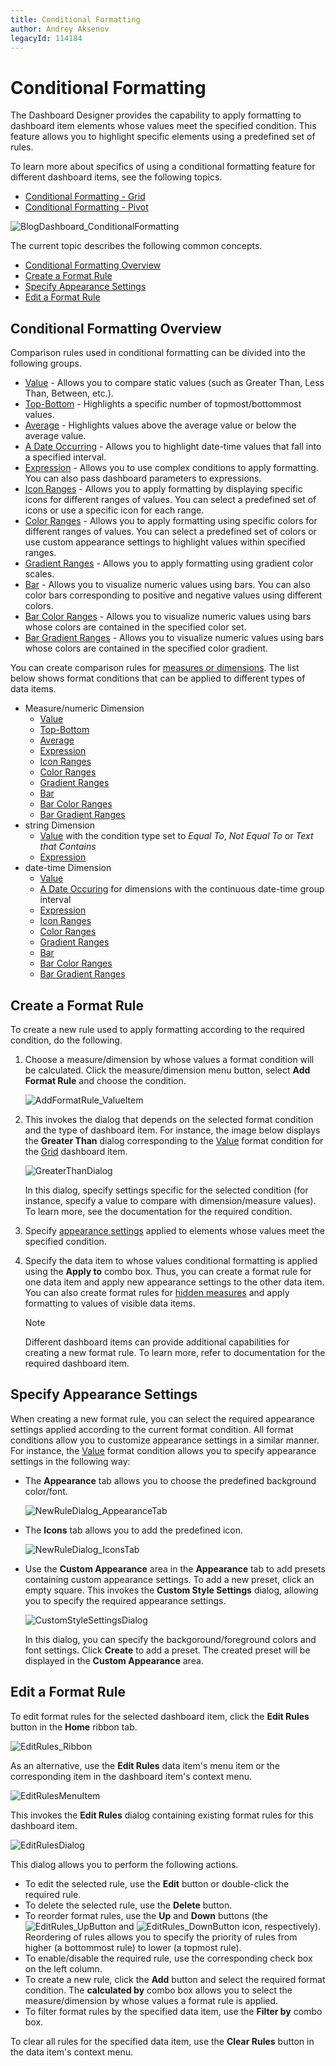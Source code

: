 ```yaml
---
title: Conditional Formatting
author: Andrey Aksenov
legacyId: 114184
---
```

# Conditional Formatting
The Dashboard Designer provides the capability to apply formatting to dashboard item elements whose values meet the specified condition. This feature allows you to highlight specific elements using a predefined set of rules.

To learn more about specifics of using a conditional formatting feature for different dashboard items, see the following topics.
* [Conditional Formatting - Grid](../designing-dashboard-items/grid/conditional-formatting.md)
* [Conditional Formatting - Pivot](../designing-dashboard-items/pivot/conditional-formatting.md)

![BlogDashboard_ConditionalFormatting](../../../images/img118090.png)

The current topic describes the following common concepts.
* [Conditional Formatting Overview](#conditional-formatting-overview)
* [Create a Format Rule](#create-a-format-rule)
* [Specify Appearance Settings](#specify-appearance-settings)
* [Edit a Format Rule](#edit-a-format-rule)

## <a name="conditional-formatting-overview"/>Conditional Formatting Overview
Comparison rules used in conditional formatting can be divided into the following groups.
* [Value](conditional-formatting/value.md) - Allows you to compare static values (such as Greater Than, Less Than, Between, etc.).
* [Top-Bottom](conditional-formatting/top-bottom.md) - Highlights a specific number of topmost/bottommost values.
* [Average](conditional-formatting/average.md) - Highlights values above the average value or below the average value.
* [A Date Occurring](conditional-formatting/a-date-occurring.md) - Allows you to highlight date-time values that fall into a specified interval.
* [Expression](conditional-formatting/expression.md) - Allows you to use complex conditions to apply formatting. You can also pass dashboard parameters to expressions.
* [Icon Ranges](conditional-formatting/icon-ranges.md) - Allows you to apply formatting by displaying specific icons for different ranges of values. You can select a predefined set of icons or use a specific icon for each range.
* [Color Ranges](conditional-formatting/color-ranges.md) - Allows you to apply formatting using specific colors for different ranges of values. You can select a predefined set of colors or use custom appearance settings to highlight values within specified ranges.
* [Gradient Ranges](conditional-formatting/gradient-ranges.md) - Allows you to apply formatting using gradient color scales.
* [Bar](conditional-formatting/bar.md) - Allows you to visualize numeric values using bars. You can also color bars corresponding to positive and negative values using different colors.
* [Bar Color Ranges](conditional-formatting/bar-color-ranges.md) - Allows you to visualize numeric values using bars whose colors are contained in the specified color set.
* [Bar Gradient Ranges](conditional-formatting/bar-gradient-ranges.md) - Allows you to visualize numeric values using bars whose colors are contained in the specified color gradient.

You can create comparison rules for [measures or dimensions](../binding-dashboard-items-to-data/binding-dashboard-items-to-data.md). The list below shows format conditions that can be applied to different types of data items.
* Measure/numeric Dimension
	* [Value](conditional-formatting/value.md)
	* [Top-Bottom](conditional-formatting/top-bottom.md)
	* [Average](conditional-formatting/average.md)
	* [Expression](conditional-formatting/expression.md)
	* [Icon Ranges](conditional-formatting/icon-ranges.md)
	* [Color Ranges](conditional-formatting/color-ranges.md)
	* [Gradient Ranges](conditional-formatting/gradient-ranges.md)
	* [Bar](conditional-formatting/bar.md)
	* [Bar Color Ranges](conditional-formatting/bar-color-ranges.md)
	* [Bar Gradient Ranges](conditional-formatting/bar-gradient-ranges.md)
* string Dimension
	* [Value](conditional-formatting/value.md) with the condition type set to _Equal To_, _Not Equal To_ or _Text that Contains_
	* [Expression](conditional-formatting/expression.md)
* date-time Dimension
	* [Value](conditional-formatting/value.md)
	* [A Date Occuring](conditional-formatting/value.md) for dimensions with the continuous date-time group interval
	* [Expression](conditional-formatting/expression.md)
	* [Icon Ranges](conditional-formatting/icon-ranges.md)
	* [Color Ranges](conditional-formatting/color-ranges.md)
	* [Gradient Ranges](conditional-formatting/gradient-ranges.md)
	* [Bar](conditional-formatting/bar.md)
	* [Bar Color Ranges](conditional-formatting/bar-color-ranges.md)
	* [Bar Gradient Ranges](conditional-formatting/bar-gradient-ranges.md)

## <a name="create-a-format-rule"/>Create a Format Rule
To create a new rule used to apply formatting according to the required condition, do the following.
1. Choose a measure/dimension by whose values a format condition will be calculated. Click the measure/dimension menu button, select **Add Format Rule** and choose the condition.
	
	![AddFormatRule_ValueItem](../../../images/img118549.png)
2. This invokes the dialog that depends on the selected format condition and the type of dashboard item. For instance, the image below displays the **Greater Than** dialog corresponding to the [Value](conditional-formatting/value.md) format condition for the [Grid](../designing-dashboard-items/grid.md) dashboard item.
	
	![GreaterThanDialog](../../../images/img118555.png)
	
	In this dialog, specify settings specific for the selected condition (for instance, specify a value to compare with dimension/measure values). To learn more, see the documentation for the required condition.
3. Specify [appearance settings](#specify-appearance-settings) applied to elements whose values meet the specified condition.
4. Specify the data item to whose values conditional formatting is applied using the **Apply to** combo box. Thus, you can create a format rule for one data item and apply new appearance settings to the other data item. You can also create format rules for [hidden measures](../binding-dashboard-items-to-data/hidden-data-items.md) and apply formatting to values of visible data items.
	
	> [!NOTE]
	> Different dashboard items can provide additional capabilities for creating a new format rule. To learn more, refer to documentation for the required dashboard item.

## <a name="specify-appearance-settings"/>Specify Appearance Settings
When creating a new format rule, you can select the required appearance settings applied according to the current format condition. All format conditions allow you to customize appearance settings in a similar manner. For instance, the [Value](conditional-formatting/value.md) format condition allows you to specify appearance settings in the following way:
* The **Appearance** tab allows you to choose the predefined background color/font.
	
	![NewRuleDialog_AppearanceTab](../../../images/img118585.png)
* The **Icons** tab allows you to add the predefined icon.
	
	![NewRuleDialog_IconsTab](../../../images/img118586.png)
* Use the **Custom Appearance** area in the **Appearance** tab to add presets containing custom appearance settings. To add a new preset, click an empty square. This invokes the **Custom Style Settings** dialog, allowing you to specify the required appearance settings.
	
	![CustomStyleSettingsDialog](../../../images/img118587.png)
	
	In this dialog, you can specify the backgoround/foreground colors and font settings. Click **Create** to add a preset. The created preset will be displayed in the **Custom Appearance** area.

## <a name="edit-a-format-rule"/>Edit a Format Rule
To edit format rules for the selected dashboard item, click the **Edit Rules** button in the **Home** ribbon tab.

![EditRules_Ribbon](../../../images/img118564.png)

As an alternative, use the **Edit Rules** data item's menu item or the corresponding item in the dashboard item's context menu.

![EditRulesMenuItem](../../../images/img118590.png)

This invokes the **Edit Rules** dialog containing existing format rules for this dashboard item.

![EditRulesDialog](../../../images/img118565.png)

This dialog allows you to perform the following actions.
* To edit the selected rule, use the **Edit** button or double-click the required rule.
* To delete the selected rule, use the **Delete** button.
* To reorder format rules, use the **Up** and **Down** buttons (the ![EditRules_UpButton](../../../images/img118698.png) and ![EditRules_DownButton](../../../images/img118699.png) icon, respectively). Reordering of rules allows you to specify the priority of rules from higher (a bottommost rule) to lower (a topmost rule).
* To enable/disable the required rule, use the corresponding check box on the left column.
* To create a new rule, click the **Add** button and select the required format condition. The **calculated by** combo box allows you to select the measure/dimension by whose values a format rule is applied.
* To filter format rules by the specified data item, use the **Filter by** combo box.

To clear all rules for the specified data item, use the **Clear Rules** button in the data item's context menu.